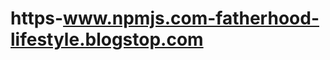 # https-www.npmjs.com-fatherhood-lifestyle.blogstop.com<script data-ad-client="ca-pub-9139522728598462" async src="https://pagead2.googlesyndication.com/pagead/js/adsbygoogle.js"></script>
